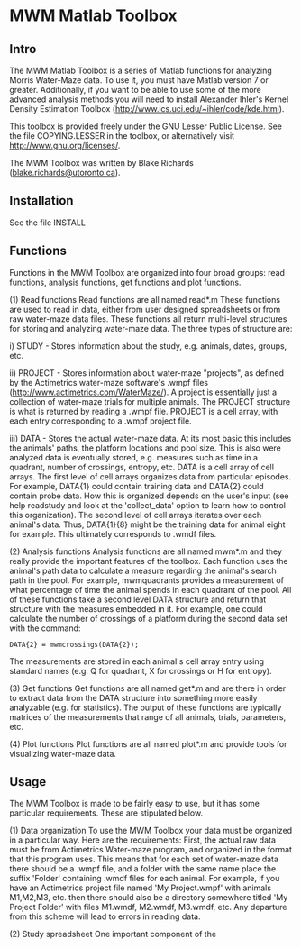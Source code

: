 MWM Matlab Toolbox
=========

Intro
-----------------------
The MWM Matlab Toolbox is a series of Matlab functions for analyzing Morris Water-Maze data. To use
it, you must have Matlab version 7 or greater. Additionally, if you want to be able to use some of
the more advanced analysis methods you will need to install Alexander Ihler's Kernel Density
Estimation Toolbox (http://www.ics.uci.edu/~ihler/code/kde.html).

This toolbox is provided freely under the GNU Lesser Public License. See the file COPYING.LESSER in
the toolbox, or alternatively visit http://www.gnu.org/licenses/.

The MWM Toolbox was written by Blake Richards (blake.richards@utoronto.ca).

Installation
-----------------------
See the file INSTALL

Functions
-----------------------
Functions in the MWM Toolbox are organized into four broad groups: read functions, analysis
functions, get functions and plot functions.

(1) Read functions
Read functions are all named read*.m These functions are used to read in data, either from user
designed spreadsheets or from raw water-maze data files. These functions all return multi-level
structures for storing and analyzing water-maze data. The three types of structure are:

i)   STUDY   - Stores information about the study, e.g. animals, dates, groups, etc.

ii)  PROJECT - Stores information about water-maze "projects", as defined by the Actimetrics
               water-maze software's .wmpf files (http://www.actimetrics.com/WaterMaze/). A 
               project is essentially just a collection of water-maze trials for multiple 
               animals. The PROJECT structure is what is returned by reading a .wmpf file. PROJECT
               is a cell array, with each entry corresponding to a .wmpf project file.

iii) DATA    - Stores the actual water-maze data. At its most basic this includes the animals' 
               paths, the platform locations and pool size. This is also were analyzed data is
               eventually stored, e.g. measures such as time in a quadrant, number of crossings,
               entropy, etc. DATA is a cell array of cell arrays. The first level of cell arrays
               organizes data from particular episodes. For example, DATA{1} could contain
               training data and DATA{2} could contain probe data. How this is organized depends
               on the user's input (see help readstudy and look at the 'collect_data' option to
               learn how to control this organization). The second level of cell arrays iterates
               over each animal's data. Thus, DATA{1}{8} might be the training data for animal
               eight for example. This ultimately corresponds to .wmdf files.

(2) Analysis functions
Analysis functions are all named mwm*.m and they really provide the important features of the
toolbox. Each function uses the animal's path data to calculate a measure regarding the animal's
search path in the pool. For example, mwmquadrants provides a measurement of what percentage of
time the animal spends in each quadrant of the pool. All of these functions take a second level DATA
structure and return that structure with the measures embedded in it. For example, one could
calculate the number of crossings of a platform during the second data set with the command:

	DATA{2} = mwmcrossings(DATA{2});

The measurements are stored in each animal's cell array entry using standard names (e.g. Q for
quadrant, X for crossings or H for entropy).

(3) Get functions
Get functions are all named get*.m and are there in order to extract data from the DATA structure
into something more easily analyzable (e.g. for statistics). The output of these functions are
typically matrices of the measurements that range of all animals, trials, parameters, etc.

(4) Plot functions
Plot functions are all named plot*.m and provide tools for visualizing water-maze data.

Usage
-----------------------
The MWM Toolbox is made to be fairly easy to use, but it has some particular requirements. These are
stipulated below.

(1) Data organization
To use the MWM Toolbox your data must be organized in a particular way. Here are the requirements: 
First, the actual raw data must be from Actimetrics Water-maze program, and organized in the format 
that this program uses. This means that for each set of water-maze data there should be a .wmpf file, 
and a folder with the same name place the suffix 'Folder' containing .wmdf files for each animal.
For example, if you have an Actimetrics project file named 'My Project.wmpf' with animals M1,M2,M3,
etc. then there should also be a directory somewhere titled 'My Project Folder' with files M1.wmdf,
M2.wmdf, M3.wmdf, etc. Any departure from this scheme will lead to errors in reading data.

(2) Study spreadsheet
One important component of the 
